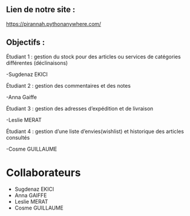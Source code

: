 
## Lien de notre site : ##

https://pirannah.pythonanywhere.com/


## Objectifs : ##

Étudiant 1 : gestion du stock pour des articles ou services de catégories différentes (déclinaisons)

-Sugdenaz EKICI

Étudiant 2 : gestion des commentaires et des notes

-Anna Gaiffe

Étudiant 3 : gestion des adresses d’expédition et de livraison

-Leslie MERAT

Étudiant 4 : gestion d’une liste d’envies(wishlist) et historique des articles consultés

-Cosme GUILLAUME

# Collaborateurs #

- Sugdenaz EKICI
- Anna GAIFFE
- Leslie MERAT
- Cosme GUILLAUME
